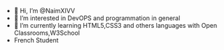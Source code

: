 - 👋 Hi, I’m @NaimXIVV
- 👀 I’m interested in DevOPS and programmation in general
- 🌱 I’m currently learning HTML5,CSS3 and others languages with Open Classrooms,W3School
- French Student
